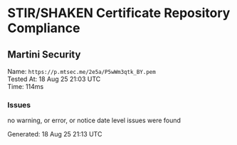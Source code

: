 # STIR/SHAKEN Certificate Repository Compliance

## Martini Security

Name: `https://p.mtsec.me/2e5a/P5wWm3qtk_BY.pem`\
Tested At: 18 Aug 25 21:03 UTC\
Time: 114ms

### Issues

no warning, or error, or notice date level issues were found

Generated: 18 Aug 25 21:13 UTC